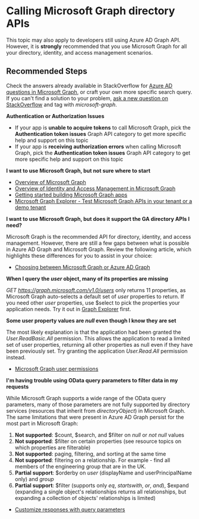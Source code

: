 <properties
	pageTitle="Calling Microsoft Graph directory APIs"
	description="More information about calling Microsoft Graph directory APIs and some of the common problems that developers encounter."
	service="microsoft.aad"
	resource="Microsoft_AAD_IAM"
	authors="dkershaw10"
	authoralias="dkershaw"
	displayOrder=""
	selfHelpType="generic"
	supportTopicIds="32596839,32596852"
	resourceTags=""
	productPesIds="16575"
	cloudEnvironments="public"
/>

# Calling Microsoft Graph directory APIs

This topic may also apply to developers still using Azure AD Graph API. However, it is **strongly** recommended that you use Microsoft Graph for all your directory, identity, and access management scenarios.

## **Recommended Steps**

Check the answers already available in StackOverflow for [Azure AD questions in Microsoft Graph](https://stackoverflow.com/search?q=%5Bmicrosoft-graph%5D+Azure+AD+isanswered%3Ayes+views%3A50), or craft your own more specific search query. If you can't find a solution to your problem, [ask a new question on StackOverflow](https://stackoverflow.com/questions/ask) and tag with *microsoft-graph*.

**Authentication or Authorization Issues**

* If your app is **unable to acquire tokens** to call Microsoft Graph, pick the **Authentication token issues** Graph API category to get more specific help and support on this topic
* If your app is **receiving authorization errors** when calling Microsoft Graph, pick the **Authentication token issues** Graph API category to get more specific help and support on this topic

**I want to use Microsoft Graph, but not sure where to start**

* [Overview of Microsoft Graph](https://developer.microsoft.com/graph/docs)
* [Overview of Identity and Access Management in Microsoft Graph](https://developer.microsoft.com/graph/docs/concepts/azuread-identity-access-management-concept-overview)
* [Getting started building Microsoft Graph apps](https://developer.microsoft.com/graph/docs/get-started/get-started)
* [Microsoft Graph Explorer - Test Microsoft Graph APIs in your tenant or a demo tenant](https://aka.ms/ge) 

**I want to use Microsoft Graph, but does it support the GA directory APIs I need?** <br>

Microsoft Graph is the recommended API for directory, identity, and access management. However, there are still a few gaps between what is possible in Azure AD Graph and Microsoft Graph. Review the following article, which highlights these differences for you to assist in your choice:

* [Choosing between Microsoft Graph or Azure AD Graph](https://developer.microsoft.com/office/blogs/microsoft-graph-or-azure-ad-graph/)

**When I query the *user* object, many of its properties are missing**

*GET https://graph.microsoft.com/v1.0/users* only returns 11 properties, as Microsoft Graph auto-selects a default set of *user* properties to return. If you need other *user* properties, use $select to pick the properties your application needs. Try it out in [Graph Explorer](https://aka.ms/ge) first.

**Some user property values are *null* even though I know they are set** 

The most likely explanation is that the application had been granted the *User.ReadBasic.All* permission. This allows the application to read a limited set of user properties, returning all other properties as null even if they have been previously set. Try granting the application *User.Read.All* permission instead.

* [Microsoft Graph user permissions](https://developer.microsoft.com/graph/docs/concepts/permissions_reference#user-permissions) <br>

**I'm having trouble using OData query parameters to filter data in my requests** 

While Microsoft Graph supports a wide range of the OData query parameters, many of those parameters are not fully supported by directory services (resources that inherit from *directoryObject*) in Microsoft Graph. The same limitations that were present in Azure AD Graph persist for the most part in Microsoft Graph:

1. **Not supported**: $count, $search, and $filter on *null* or *not* *null* values
2. **Not supported**: $filter on certain properties (see resource topics on which properties are filterable)
3. **Not supported**: paging, filtering, and sorting at the same time
4. **Not supported**: filtering on a relationship. For example - find all members of the engineering group that are in the UK.
5. **Partial support**: $orderby on *user* (displayName and userPrincipalName only) and *group*
6. **Partial support**: $filter (supports only *eq*, *startswith*, *or*, *and*), $expand (expanding a single object's relationships returns all relationships, but expanding a collection of objects' relationships is limited)

* [Customize responses with query parameters](https://developer.microsoft.com/en-us/graph/docs/concepts/query_parameters)
